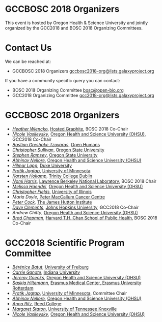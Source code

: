 <slot name="events/gccbosc2018/header" />

# GCCBOSC 2018 Organizers

This event is hosted by Oregon Health & Science University and jointly organized by the GCC2018 and BOSC 2018 Organizing Committees.

# Contact Us

We can be reached at:

* GCCBOSC 2018 Organizers <gccbosc2018-org@lists.galaxyproject.org>

If you have a community specific query you can contact:

* BOSC 2018 Organizing Committee <bosc@open-bio.org>
* GCC2018 Organizing Committee <gcc2018-org@lists.galaxyproject.org>

# GCCBOSC 2018 Organizers

* *[Heather Wiencko](https://twitter.com/hlwiencko)*, [Hosted Graphite](http://www.hostedgraphite.com), BOSC 2018 Co-Chair
* *[Nicole Vasilevsky](Http://www.ohsu.edu/xd/education/library/about/staff-directory/nicole-vasilevsky.cfm)*, [Oregon Health and Science University (OHSU)](http://www.ohsu.edu/), GCC2018 Co-Chair
* *[Bastian Greshake Tzovaras](http://ruleofthirds.de/)*, [Open Humans](https://www.openhumans.org/)
* *[Christopher Sullivan](https://www.researchgate.net/profile/Christopher_Sullivan3)*, [Oregon State University](http://oregonstate.edu/)
* *[Stephen Ramsey](http://eecs.oregonstate.edu/people/ramsey-stephen)*, [Oregon State University](http://oregonstate.edu/)
* *[Abhinav Nellore](http://nellore.bio/)*, [Oregon Health and Science University (OHSU)](http://www.ohsu.edu/)
* *[Hilmar Lapp](https://github.com/hlapp)*, [Duke University](https://genome.duke.edu/)
* *[Pratik Jagtap](http://z.umn.edu/pjgs)*, [University of Minnesota](https://umn.edu/)
* *[Karsten Hokamp](http://bioinf.gen.tcd.ie/~khokamp)*, [Trinity College Dublin](http://www.tcd.ie)
* *[Nomi Harris](http://profiles.lbl.gov/nomi.harris)*, [Lawrence Berkeley National Laboratory](http://www.lbl.gov/), BOSC 2018 Chair
* *[Melissa Haendel](http://www.ohsu.edu/xd/education/library/about/staff-directory/melissa-haendel.cfm)*, [Oregon Health and Science University (OHSU)](http://www.ohsu.edu/)
* *[Christopher Fields](http://hpcbio.illinois.edu/people)*, [University of Illinois](http://illinois.edu/)
* *Maria Doyle*, [Peter MacCallum Cancer Centre](https://www.petermac.org/)
* *[Peter Cock](http://www.hutton.ac.uk/staff/peter-cock),* [The James Hutton Institute](http://www.hutton.ac.uk/) 
* *[Dave Clements](/src/people/dave-clements/index.md)*, [Johns Hopkins University](https://jhu.edu/), GCC2018 Co-Chair
* *Andrew Chitty*, [Oregon Health and Science University (OHSU)](http://www.ohsu.edu/)
* *[Brad Chapman](http://bcb.io/)*, [Harvard T.H. Chan School of Public Health](https://www.hsph.harvard.edu/), BOSC 2018 Co-Chair

# GCC2018 Scientific Program Committee

* *[Bérénice Batut](http://research.bebatut.fr/)*, [University of Freiburg](https://www.uni-freiburg.de/)
* *[Carrie Ganote](https://www.researchgate.net/profile/Carrie_Ganote),* [Indiana University](https://www.indiana.edu/)
* *[Jeremy Goecks](https://goeckslab.org/people/jeremy.html)*, [Oregon Health and Science University (OHSU)](http://www.ohsu.edu/)
* *[Saskia Hiltemann](https://www.researchgate.net/profile/Saskia_Hiltemann)*, [Erasmus Medical Center, Erasmus University Rotterdam](https://www.erasmusmc.nl/research/?lang=en)
* *[Pratik Jagtap](https://scholar.google.com/citations?user=z3jz2gsAAAAJ&hl=en)*, [University of Minnesota](https://www.umn.edu/), Committee Chair
* *[Abhinav Nellore](http://nellore.bio/)*, [Oregon Health and Science University (OHSU)](http://www.ohsu.edu/)
* *[Anna Ritz](http://www.reed.edu/biology/ritz/index.html),* [Reed College](http://www.reed.edu/)
* *[Margaret Staton](http://gst.tennessee.edu/people/meg-staton/)*, [University of Tennessee Knoxville](http://www.utk.edu/)
* *[Nicole Vasilevsky](Http://www.ohsu.edu/xd/education/library/about/staff-directory/nicole-vasilevsky.cfm)*, [Oregon Health and Science University (OHSU)](http://www.ohsu.edu/)
